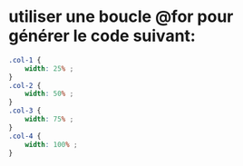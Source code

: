 # utiliser une boucle @for pour générer le code suivant:
```css
.col-1 {
    width: 25% ;
}
.col-2 {
    width: 50% ;
}
.col-3 {
    width: 75% ;
}
.col-4 {
    width: 100% ;
}
```